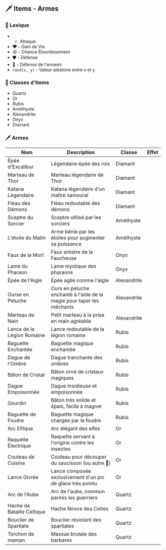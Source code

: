 ## 🗡️ Items - Armes

### 📖 Lexique

-
  - Attaque
- ❤️ - Gain de Vie
- 😵 - Chance Étourdissement
- 🛡 - Défense
- 🧿 - Défense de l'ennemi
- `rand(x, y)` - Valeur aléatoire entre x et y

### 💎 Classes d'Items

- Quartz
- Or
- Rubis
- Améthyste
- Alexandrite
- Onyx
- Diamant

### 🗡️ Armes

| Nom                        | Description                                                           | Classe      | Effet |
|----------------------------|-----------------------------------------------------------------------|-------------|-------|
| Épée d'Excalibur           | Légendaire épée des rois                                              | Diamant     |       |
| Marteau de Thor            | Marteau légendaire de Thor                                            | Diamant     |       |
| Katana Légendaire          | Katana légendaire d'un maître samouraï                                | Diamant     |       |
| Fléau des Démons           | Fléau redoutable des démons                                           | Diamant     |       |
| Sceptre du Sorcier         | Sceptre utilisé par les sorciers                                      | Améthyste   |       |
| L'étoile du Matin          | Arme bénie par les étoiles pour augmenter sa puissance                | Améthyste   |       |
| Faux de la Mort            | Faux sinistre de la Faucheuse                                         | Onyx        |       |
| Lame du Pharaon            | Lame mystique des pharaons                                            | Onyx        |       |
| Épée de l'Aigle            | Épée agile comme l'aigle                                              | Alexandrite |       |
| Ourse en Peluche           | Ours en peluche enchanté à l'aide de la magie pour taper les méchants | Alexandrite |       |
| Marteau de Nain            | Petit marteau à la prise en main agréable                             | Alexandrite |       |
| Lance de la Légion Romaine | Lance redoutable de la légion romaine                                 | Rubis       |       |
| Baguette Enchantée         | Baguette magique enchantée                                            | Rubis       |       |
| Dague de l'Ombre           | Dague tranchante des ombres                                           | Rubis       |       |
| Bâton de Cristal           | Bâton orné de cristaux magiques                                       | Rubis       |       |
| Dague Empoisonnée          | Dague insidieuse et empoisonnée                                       | Rubis       |       |
| Gourdin                    | Bâton très solide et épais, facile à magner                           | Rubis       |       |
| Baguette de Foudre         | Baguette magique chargée par la foudre                                | Rubis       |       |
| Arc Elfique                | Arc élégant des elfes                                                 | Or          |       |
| Raquette Électrique        | Raquette servant à l'origine contre les insectes                      | Or          |       |
| Couteau de Cuisine         | Couteau pour découper du saucisson (ou autre 👀)                      | Or          |       |
| Lance Givrée               | Lance composée exclusivement d'un pic de glace très pointu            | Or          |       |
| Arc de l'Aube              | Arc de l'aube, commun parmis les guerriers                            | Quartz      |       |
| Hache de Bataille Celtique | Hache féroce des Celtes                                               | Quartz      |       |
| Bouclier de Spartiate      | Bouclier résistant des spartiates                                     | Quartz      |       |
| Torchon de maman           | Massue brutale des barbares                                           | Quartz      |       |
